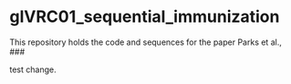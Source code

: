 # glVRC01_sequential_immunization
This repository holds the code and sequences for the paper Parks et al., ###

test change.
